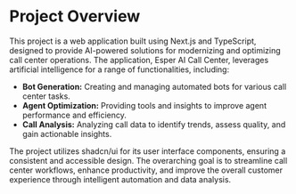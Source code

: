 # Project Overview

This project is a web application built using Next.js and TypeScript, designed to provide AI-powered solutions for modernizing and optimizing call center operations. The application, Esper AI Call Center, leverages artificial intelligence for a range of functionalities, including:

*   **Bot Generation:** Creating and managing automated bots for various call center tasks.
*   **Agent Optimization:** Providing tools and insights to improve agent performance and efficiency.
*   **Call Analysis:** Analyzing call data to identify trends, assess quality, and gain actionable insights.

The project utilizes shadcn/ui for its user interface components, ensuring a consistent and accessible design. The overarching goal is to streamline call center workflows, enhance productivity, and improve the overall customer experience through intelligent automation and data analysis.
